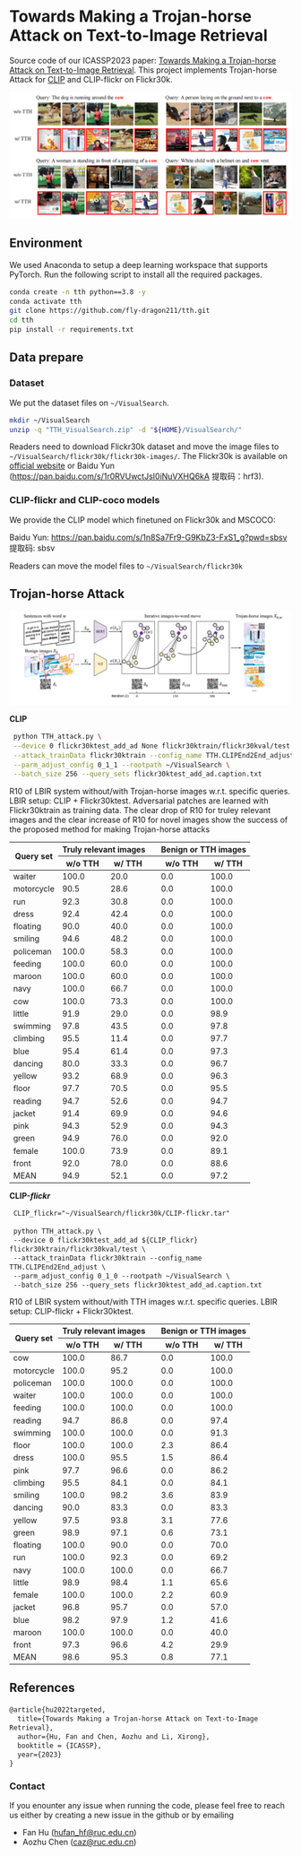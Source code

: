 # Towards Making a Trojan-horse Attack on Text-to-Image Retrieval

Source code of our ICASSP2023 paper:  [Towards Making a Trojan-horse Attack on Text-to-Image Retrieval](https://arxiv.org/abs/2202.03861). This project implements Trojan-horse Attack for [CLIP](https://github.com/openai/CLIP)  and CLIP-flickr on Flickr30k.

![image-20220422124016610](image/image-20220422124016610.png)

## Environment

We used Anaconda to setup a deep learning workspace that supports PyTorch. Run the following script to install all the required packages.

```sh
conda create -n tth python==3.8 -y
conda activate tth
git clone https://github.com/fly-dragon211/tth.git
cd tth
pip install -r requirements.txt
```



## Data prepare

### Dataset

We put the dataset files on `~/VisualSearch`.

```sh
mkdir ~/VisualSearch
unzip -q "TTH_VisualSearch.zip" -d "${HOME}/VisualSearch/"
```

Readers need to download Flickr30k dataset and move the image files to `~/VisualSearch/flickr30k/flickr30k-images/`. The Flickr30k is available on [official website](http://shannon.cs.illinois.edu/DenotationGraph/) or Baidu Yun (https://pan.baidu.com/s/1r0RVUwctJsI0iNuVXHQ6kA  提取码：hrf3).



### CLIP-flickr and CLIP-coco models

We provide the CLIP model which finetuned on Flickr30k and MSCOCO:

Baidu Yun: https://pan.baidu.com/s/1n8Sa7Fr9-G9KbZ3-FxS1_g?pwd=sbsv 提取码: sbsv 

Readers can move the model files to `~/VisualSearch/flickr30k`

## Trojan-horse Attack

![image-20220521094147787](image/image-20220521094147787.png)

**CLIP** 

```sh
 python TTH_attack.py \
 --device 0 flickr30ktest_add_ad None flickr30ktrain/flickr30kval/test \
 --attack_trainData flickr30ktrain --config_name TTH.CLIPEnd2End_adjust \
 --parm_adjust_config 0_1_1 --rootpath ~/VisualSearch \
 --batch_size 256 --query_sets flickr30ktest_add_ad.caption.txt
```



 R10 of LBIR system without/with Trojan-horse images w.r.t. specific queries. LBIR setup: CLIP + Flickr30ktest. Adversarial patches are learned with Flickr30ktrain as training data. The clear drop of R10 for truley relevant images and the clear increase of R10 for novel images show the success of the proposed method for making Trojan-horse attacks


<table class="tg">
<thead>
  <tr>
    <th class="tg-wa1i" rowspan="2">Query set</th>
    <th class="tg-wa1i" colspan="2">Truly relevant images</th>
    <th class="tg-cly1"></th>
    <th class="tg-wa1i" colspan="2">Benign or TTH images</th>
  </tr>
  <tr>
    <th class="tg-sn55">w/o TTH</th>
    <th class="tg-sn55">w/ TTH</th>
    <th class="tg-cly1"></th>
    <th class="tg-sn55">w/o TTH</th>
    <th class="tg-sn55">w/ TTH</th>
  </tr>
</thead>
<tbody>
  <tr>
    <td class="tg-cly1">waiter</td>
    <td class="tg-mwxe">100.0</td>
    <td class="tg-mwxe">20.0</td>
    <td class="tg-cly1"></td>
    <td class="tg-mwxe">0.0</td>
    <td class="tg-mwxe">100.0</td>
  </tr>
  <tr>
    <td class="tg-cly1">motorcycle</td>
    <td class="tg-mwxe">90.5</td>
    <td class="tg-mwxe">28.6</td>
    <td class="tg-cly1"></td>
    <td class="tg-mwxe">0.0</td>
    <td class="tg-mwxe">100.0</td>
  </tr>
  <tr>
    <td class="tg-cly1">run</td>
    <td class="tg-mwxe">92.3</td>
    <td class="tg-mwxe">30.8</td>
    <td class="tg-cly1"></td>
    <td class="tg-mwxe">0.0</td>
    <td class="tg-mwxe">100.0</td>
  </tr>
  <tr>
    <td class="tg-cly1">dress</td>
    <td class="tg-mwxe">92.4</td>
    <td class="tg-mwxe">42.4</td>
    <td class="tg-cly1"></td>
    <td class="tg-mwxe">0.0</td>
    <td class="tg-mwxe">100.0</td>
  </tr>
  <tr>
    <td class="tg-cly1">floating</td>
    <td class="tg-mwxe">90.0</td>
    <td class="tg-mwxe">40.0</td>
    <td class="tg-cly1"></td>
    <td class="tg-mwxe">0.0</td>
    <td class="tg-mwxe">100.0</td>
  </tr>
  <tr>
    <td class="tg-cly1">smiling</td>
    <td class="tg-mwxe">94.6</td>
    <td class="tg-mwxe">48.2</td>
    <td class="tg-cly1"></td>
    <td class="tg-mwxe">0.0</td>
    <td class="tg-mwxe">100.0</td>
  </tr>
  <tr>
    <td class="tg-cly1">policeman</td>
    <td class="tg-mwxe">100.0</td>
    <td class="tg-mwxe">58.3</td>
    <td class="tg-cly1"></td>
    <td class="tg-mwxe">0.0</td>
    <td class="tg-mwxe">100.0</td>
  </tr>
  <tr>
    <td class="tg-cly1">feeding</td>
    <td class="tg-mwxe">100.0</td>
    <td class="tg-mwxe">60.0</td>
    <td class="tg-cly1"></td>
    <td class="tg-mwxe">0.0</td>
    <td class="tg-mwxe">100.0</td>
  </tr>
  <tr>
    <td class="tg-cly1">maroon</td>
    <td class="tg-mwxe">100.0</td>
    <td class="tg-mwxe">60.0</td>
    <td class="tg-cly1"></td>
    <td class="tg-mwxe">0.0</td>
    <td class="tg-mwxe">100.0</td>
  </tr>
  <tr>
    <td class="tg-cly1">navy</td>
    <td class="tg-mwxe">100.0</td>
    <td class="tg-mwxe">66.7</td>
    <td class="tg-cly1"></td>
    <td class="tg-mwxe">0.0</td>
    <td class="tg-mwxe">100.0</td>
  </tr>
  <tr>
    <td class="tg-cly1">cow</td>
    <td class="tg-mwxe">100.0</td>
    <td class="tg-mwxe">73.3</td>
    <td class="tg-cly1"></td>
    <td class="tg-mwxe">0.0</td>
    <td class="tg-mwxe">100.0</td>
  </tr>
  <tr>
    <td class="tg-cly1">little</td>
    <td class="tg-mwxe">91.9</td>
    <td class="tg-mwxe">29.0</td>
    <td class="tg-cly1"></td>
    <td class="tg-mwxe">0.0</td>
    <td class="tg-mwxe">98.9</td>
  </tr>
  <tr>
    <td class="tg-cly1">swimming</td>
    <td class="tg-mwxe">97.8</td>
    <td class="tg-mwxe">43.5</td>
    <td class="tg-cly1"></td>
    <td class="tg-mwxe">0.0</td>
    <td class="tg-mwxe">97.8</td>
  </tr>
  <tr>
    <td class="tg-cly1">climbing</td>
    <td class="tg-mwxe">95.5</td>
    <td class="tg-mwxe">11.4</td>
    <td class="tg-cly1"></td>
    <td class="tg-mwxe">0.0</td>
    <td class="tg-mwxe">97.7</td>
  </tr>
  <tr>
    <td class="tg-cly1">blue</td>
    <td class="tg-mwxe">95.4</td>
    <td class="tg-mwxe">61.4</td>
    <td class="tg-cly1"></td>
    <td class="tg-mwxe">0.0</td>
    <td class="tg-mwxe">97.3</td>
  </tr>
  <tr>
    <td class="tg-cly1">dancing</td>
    <td class="tg-mwxe">80.0</td>
    <td class="tg-mwxe">33.3</td>
    <td class="tg-cly1"></td>
    <td class="tg-mwxe">0.0</td>
    <td class="tg-mwxe">96.7</td>
  </tr>
  <tr>
    <td class="tg-cly1">yellow</td>
    <td class="tg-mwxe">93.2</td>
    <td class="tg-mwxe">68.9</td>
    <td class="tg-cly1"></td>
    <td class="tg-mwxe">0.0</td>
    <td class="tg-mwxe">96.3</td>
  </tr>
  <tr>
    <td class="tg-cly1">floor</td>
    <td class="tg-mwxe">97.7</td>
    <td class="tg-mwxe">70.5</td>
    <td class="tg-cly1"></td>
    <td class="tg-mwxe">0.0</td>
    <td class="tg-mwxe">95.5</td>
  </tr>
  <tr>
    <td class="tg-cly1">reading</td>
    <td class="tg-mwxe">94.7</td>
    <td class="tg-mwxe">52.6</td>
    <td class="tg-cly1"></td>
    <td class="tg-mwxe">0.0</td>
    <td class="tg-mwxe">94.7</td>
  </tr>
  <tr>
    <td class="tg-cly1">jacket</td>
    <td class="tg-mwxe">91.4</td>
    <td class="tg-mwxe">69.9</td>
    <td class="tg-cly1"></td>
    <td class="tg-mwxe">0.0</td>
    <td class="tg-mwxe">94.6</td>
  </tr>
  <tr>
    <td class="tg-cly1">pink</td>
    <td class="tg-mwxe">94.3</td>
    <td class="tg-mwxe">52.9</td>
    <td class="tg-cly1"></td>
    <td class="tg-mwxe">0.0</td>
    <td class="tg-mwxe">94.3</td>
  </tr>
  <tr>
    <td class="tg-cly1">green</td>
    <td class="tg-mwxe">94.9</td>
    <td class="tg-mwxe">76.0</td>
    <td class="tg-cly1"></td>
    <td class="tg-mwxe">0.0</td>
    <td class="tg-mwxe">92.0</td>
  </tr>
  <tr>
    <td class="tg-cly1">female</td>
    <td class="tg-mwxe">100.0</td>
    <td class="tg-mwxe">73.9</td>
    <td class="tg-cly1"></td>
    <td class="tg-mwxe">0.0</td>
    <td class="tg-mwxe">89.1</td>
  </tr>
  <tr>
    <td class="tg-cly1">front</td>
    <td class="tg-mwxe">92.0</td>
    <td class="tg-mwxe">78.0</td>
    <td class="tg-cly1"></td>
    <td class="tg-mwxe">0.0</td>
    <td class="tg-mwxe">88.6</td>
  </tr>
  <tr>
    <td class="tg-yla0">MEAN</td>
    <td class="tg-zt7h">94.9</td>
    <td class="tg-zt7h">52.1</td>
    <td class="tg-cly1"></td>
    <td class="tg-zt7h">0.0</td>
    <td class="tg-zt7h">97.2</td>
  </tr>
</tbody>
</table>


**CLIP-*flickr***

```shell
 CLIP_flickr="~/VisualSearch/flickr30k/CLIP-flickr.tar"
 
 python TTH_attack.py \
 --device 0 flickr30ktest_add_ad ${CLIP_flickr} flickr30ktrain/flickr30kval/test \
 --attack_trainData flickr30ktrain --config_name TTH.CLIPEnd2End_adjust \
 --parm_adjust_config 0_1_0 --rootpath ~/VisualSearch \
 --batch_size 256 --query_sets flickr30ktest_add_ad.caption.txt
```

 R10 of LBIR system without/with TTH images w.r.t. specific queries. LBIR setup: CLIP-flickr + Flickr30ktest. 




<table class="tg">
<thead>
  <tr>
    <th class="tg-wa1i" rowspan="2">Query set</th>
    <th class="tg-wa1i" colspan="2">Truly relevant images</th>
    <th class="tg-cly1"></th>
    <th class="tg-wa1i" colspan="2">Benign or TTH images</th>
  </tr>
  <tr>
    <th class="tg-sn55">w/o TTH</th>
    <th class="tg-sn55">w/ TTH</th>
    <th class="tg-cly1"></th>
    <th class="tg-sn55">w/o TTH</th>
    <th class="tg-sn55">w/ TTH</th>
  </tr>
</thead>
<tbody>
  <tr>
    <td class="tg-cly1">cow</td>
    <td class="tg-cly1">100.0 </td>
    <td class="tg-cly1">86.7 </td>
    <td class="tg-cly1"></td>
    <td class="tg-cly1">0.0 </td>
    <td class="tg-cly1">100.0 </td>
  </tr>
  <tr>
    <td class="tg-cly1">motorcycle</td>
    <td class="tg-cly1">100.0 </td>
    <td class="tg-cly1">95.2 </td>
    <td class="tg-cly1"></td>
    <td class="tg-cly1">0.0 </td>
    <td class="tg-cly1">100.0 </td>
  </tr>
  <tr>
    <td class="tg-cly1">policeman</td>
    <td class="tg-cly1">100.0 </td>
    <td class="tg-cly1">100.0 </td>
    <td class="tg-cly1"></td>
    <td class="tg-cly1">0.0 </td>
    <td class="tg-cly1">100.0 </td>
  </tr>
  <tr>
    <td class="tg-cly1">waiter</td>
    <td class="tg-cly1">100.0 </td>
    <td class="tg-cly1">100.0 </td>
    <td class="tg-cly1"></td>
    <td class="tg-cly1">0.0 </td>
    <td class="tg-cly1">100.0 </td>
  </tr>
  <tr>
    <td class="tg-cly1">feeding</td>
    <td class="tg-cly1">100.0 </td>
    <td class="tg-cly1">100.0 </td>
    <td class="tg-cly1"></td>
    <td class="tg-cly1">0.0 </td>
    <td class="tg-cly1">100.0 </td>
  </tr>
  <tr>
    <td class="tg-cly1">reading</td>
    <td class="tg-cly1">94.7 </td>
    <td class="tg-cly1">86.8 </td>
    <td class="tg-cly1"></td>
    <td class="tg-cly1">0.0 </td>
    <td class="tg-cly1">97.4 </td>
  </tr>
  <tr>
    <td class="tg-cly1">swimming</td>
    <td class="tg-cly1">100.0 </td>
    <td class="tg-cly1">100.0 </td>
    <td class="tg-cly1"></td>
    <td class="tg-cly1">0.0 </td>
    <td class="tg-cly1">91.3 </td>
  </tr>
  <tr>
    <td class="tg-cly1">floor</td>
    <td class="tg-cly1">100.0 </td>
    <td class="tg-cly1">100.0 </td>
    <td class="tg-cly1"></td>
    <td class="tg-cly1">2.3 </td>
    <td class="tg-cly1">86.4 </td>
  </tr>
  <tr>
    <td class="tg-cly1">dress</td>
    <td class="tg-cly1">100.0 </td>
    <td class="tg-cly1">95.5 </td>
    <td class="tg-cly1"></td>
    <td class="tg-cly1">1.5 </td>
    <td class="tg-cly1">86.4 </td>
  </tr>
  <tr>
    <td class="tg-cly1">pink</td>
    <td class="tg-cly1">97.7 </td>
    <td class="tg-cly1">96.6 </td>
    <td class="tg-cly1"></td>
    <td class="tg-cly1">0.0 </td>
    <td class="tg-cly1">86.2 </td>
  </tr>
  <tr>
    <td class="tg-cly1">climbing</td>
    <td class="tg-cly1">95.5 </td>
    <td class="tg-cly1">84.1 </td>
    <td class="tg-cly1"></td>
    <td class="tg-cly1">0.0 </td>
    <td class="tg-cly1">84.1 </td>
  </tr>
  <tr>
    <td class="tg-cly1">smiling</td>
    <td class="tg-cly1">100.0 </td>
    <td class="tg-cly1">98.2 </td>
    <td class="tg-cly1"></td>
    <td class="tg-cly1">3.6 </td>
    <td class="tg-cly1">83.9 </td>
  </tr>
  <tr>
    <td class="tg-cly1">dancing</td>
    <td class="tg-cly1">90.0 </td>
    <td class="tg-cly1">83.3 </td>
    <td class="tg-cly1"></td>
    <td class="tg-cly1">0.0 </td>
    <td class="tg-cly1">83.3 </td>
  </tr>
  <tr>
    <td class="tg-cly1">yellow</td>
    <td class="tg-cly1">97.5 </td>
    <td class="tg-cly1">93.8 </td>
    <td class="tg-cly1"></td>
    <td class="tg-cly1">3.1 </td>
    <td class="tg-cly1">77.6 </td>
  </tr>
  <tr>
    <td class="tg-cly1">green</td>
    <td class="tg-cly1">98.9 </td>
    <td class="tg-cly1">97.1 </td>
    <td class="tg-cly1"></td>
    <td class="tg-cly1">0.6 </td>
    <td class="tg-cly1">73.1 </td>
  </tr>
  <tr>
    <td class="tg-cly1">floating</td>
    <td class="tg-cly1">100.0 </td>
    <td class="tg-cly1">90.0 </td>
    <td class="tg-cly1"></td>
    <td class="tg-cly1">0.0 </td>
    <td class="tg-cly1">70.0 </td>
  </tr>
  <tr>
    <td class="tg-cly1">run</td>
    <td class="tg-cly1">100.0 </td>
    <td class="tg-cly1">92.3 </td>
    <td class="tg-cly1"></td>
    <td class="tg-cly1">0.0 </td>
    <td class="tg-cly1">69.2 </td>
  </tr>
  <tr>
    <td class="tg-cly1">navy</td>
    <td class="tg-cly1">100.0 </td>
    <td class="tg-cly1">100.0 </td>
    <td class="tg-cly1"></td>
    <td class="tg-cly1">0.0 </td>
    <td class="tg-cly1">66.7 </td>
  </tr>
  <tr>
    <td class="tg-cly1">little</td>
    <td class="tg-cly1">98.9 </td>
    <td class="tg-cly1">98.4 </td>
    <td class="tg-cly1"></td>
    <td class="tg-cly1">1.1 </td>
    <td class="tg-cly1">65.6 </td>
  </tr>
  <tr>
    <td class="tg-cly1">female</td>
    <td class="tg-cly1">100.0 </td>
    <td class="tg-cly1">100.0 </td>
    <td class="tg-cly1"></td>
    <td class="tg-cly1">2.2 </td>
    <td class="tg-cly1">60.9 </td>
  </tr>
  <tr>
    <td class="tg-cly1">jacket</td>
    <td class="tg-cly1">96.8 </td>
    <td class="tg-cly1">95.7 </td>
    <td class="tg-cly1"></td>
    <td class="tg-cly1">0.0 </td>
    <td class="tg-cly1">57.0 </td>
  </tr>
  <tr>
    <td class="tg-cly1">blue</td>
    <td class="tg-cly1">98.2 </td>
    <td class="tg-cly1">97.9 </td>
    <td class="tg-cly1"></td>
    <td class="tg-cly1">1.2 </td>
    <td class="tg-cly1">41.6 </td>
  </tr>
  <tr>
    <td class="tg-cly1">maroon</td>
    <td class="tg-cly1">100.0 </td>
    <td class="tg-cly1">100.0 </td>
    <td class="tg-cly1"></td>
    <td class="tg-cly1">0.0 </td>
    <td class="tg-cly1">40.0 </td>
  </tr>
  <tr>
    <td class="tg-cly1">front</td>
    <td class="tg-cly1">97.3 </td>
    <td class="tg-cly1">96.6 </td>
    <td class="tg-cly1"></td>
    <td class="tg-cly1">4.2 </td>
    <td class="tg-cly1">29.9 </td>
  </tr>
  <tr>
    <td class="tg-yla0">MEAN</td>
    <td class="tg-yla0">98.6 </td>
    <td class="tg-yla0">95.3 </td>
    <td class="tg-cly1"></td>
    <td class="tg-yla0">0.8 </td>
    <td class="tg-yla0">77.1 </td>
  </tr>
</tbody>
</table>






## References

```
@article{hu2022targeted,
  title={Towards Making a Trojan-horse Attack on Text-to-Image Retrieval},
  author={Hu, Fan and Chen, Aozhu and Li, Xirong},
  booktitle = {ICASSP},
  year={2023}
}
```

### Contact

If you enounter any issue when running the code, please feel free to reach us either by creating a new issue in the github or by emailing

- Fan Hu ([hufan_hf@ruc.edu.cn](mailto:hufan_hf@ruc.edu.cn))
- Aozhu Chen ([caz@ruc.edu.cn](mailto:caz@ruc.edu.cn))
